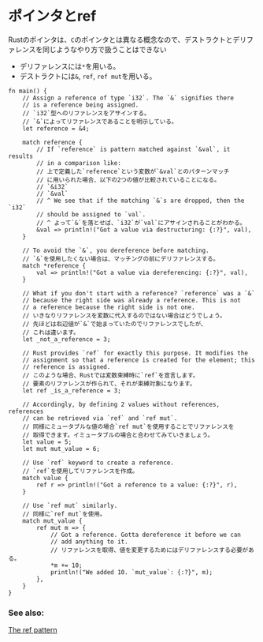 <!--
# pointers/ref
-->
# ポインタとref

<!--
For pointers, a distinction needs to be made between destructuring
and dereferencing as they are different concepts which are used
differently from a language like `C`.
-->
Rustのポインタは、`C`のポインタとは異なる概念なので、デストラクトとデリファレンスを同じようなやり方で扱うことはできない

<!--
 * Dereferencing uses `*`
 * Destructuring uses `&`, `ref`, and `ref mut`
-->
* デリファレンスには`*`を用いる。
* デストラクトには`&`, `ref`, `ref mut`を用いる。

```rust,editable
fn main() {
    // Assign a reference of type `i32`. The `&` signifies there
    // is a reference being assigned.
    // `i32`型へのリファレンスをアサインする。
    // `&`によってリファレンスであることを明示している。
    let reference = &4;

    match reference {
        // If `reference` is pattern matched against `&val`, it results
        // in a comparison like:
        // 上で定義した`reference`という変数が`&val`とのパターンマッチ
        // に用いられた場合、以下の2つの値が比較されていることになる。
        // `&i32`
        // `&val`
        // ^ We see that if the matching `&`s are dropped, then the `i32`
        // should be assigned to `val`.
        // ^ よって`&`を落とせば、`i32`が`val`にアサインされることがわかる。
        &val => println!("Got a value via destructuring: {:?}", val),
    }

    // To avoid the `&`, you dereference before matching.
    // `&`を使用したくない場合は、マッチングの前にデリファレンスする。
    match *reference {
        val => println!("Got a value via dereferencing: {:?}", val),
    }

    // What if you don't start with a reference? `reference` was a `&`
    // because the right side was already a reference. This is not
    // a reference because the right side is not one.
    // いきなりリファレンスを変数に代入するのではない場合はどうでしょう。
    // 先ほどは右辺値が`&`で始まっていたのでリファレンスでしたが、
    // これは違います。
    let _not_a_reference = 3;

    // Rust provides `ref` for exactly this purpose. It modifies the
    // assignment so that a reference is created for the element; this
    // reference is assigned.
    // このような場合、Rustでは変数束縛時に`ref`を宣言します。
    // 要素のリファレンスが作られて、それが束縛対象になります。
    let ref _is_a_reference = 3;

    // Accordingly, by defining 2 values without references, references
    // can be retrieved via `ref` and `ref mut`.
    // 同様にミュータブルな値の場合`ref mut`を使用することでリファレンスを
    // 取得できます。イミュータブルの場合と合わせてみていきましょう。
    let value = 5;
    let mut mut_value = 6;

    // Use `ref` keyword to create a reference.
    // `ref`を使用してリファレンスを作成。
    match value {
        ref r => println!("Got a reference to a value: {:?}", r),
    }

    // Use `ref mut` similarly.
    // 同様に`ref mut`を使用。
    match mut_value {
        ref mut m => {
            // Got a reference. Gotta dereference it before we can
            // add anything to it.
            // リファレンスを取得、値を変更するためにはデリファレンスする必要がある。
            *m += 10;
            println!("We added 10. `mut_value`: {:?}", m);
        },
    }
}
```

### See also:

[The ref pattern](../../../scope/borrow/ref.md)
